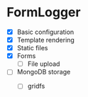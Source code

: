 # FormLogger

[comment]: <> (- [x] Checked box)

- [x] Basic configuration
- [x] Template rendering
- [x] Static files
- [x] Forms
    - [ ] File upload
- [ ] MongoDB storage
    - [ ] gridfs
 